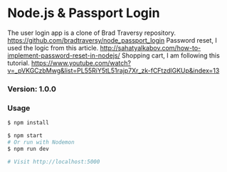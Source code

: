 # Node.js & Passport Login

The user login app is a clone of Brad Traversy repository. https://github.com/bradtraversy/node_passport_login
Password reset, I used the logic from this article. http://sahatyalkabov.com/how-to-implement-password-reset-in-nodejs/
Shopping cart, I am following this tutorial. https://www.youtube.com/watch?v=_pVKGCzbMwg&list=PL55RiY5tL51rajp7Xr_zk-fCFtzdlGKUp&index=13

### Version: 1.0.0

### Usage

```sh
$ npm install
```

```sh
$ npm start
# Or run with Nodemon
$ npm run dev

# Visit http://localhost:5000
```
